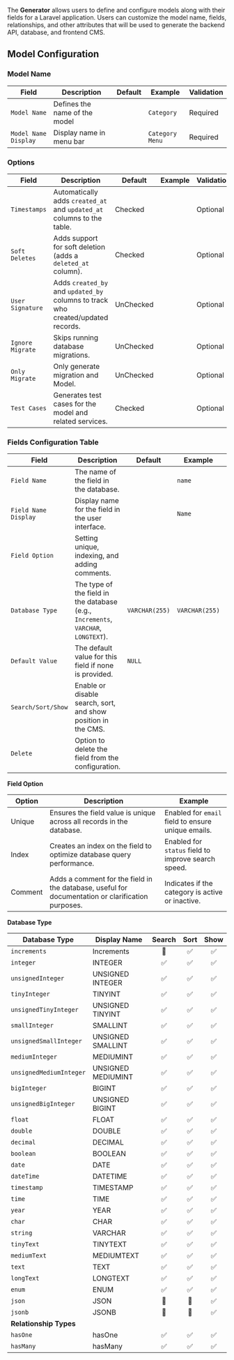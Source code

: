 The **Generator** allows users to define and configure models along with their fields for a Laravel application. Users can customize the model name, fields, relationships, and other attributes that will be used to generate the backend API, database, and frontend CMS.

## Model Configuration

### Model Name

| **Field**            | **Description**               | **Default** | **Example**     | **Validation** |
| -------------------- | ----------------------------- | ----------- | --------------- | -------------- |
| `Model Name`         | Defines the name of the model |             | `Category`      | Required       |
| `Model Name Display` | Display name in menu bar      |             | `Category Menu` | Required       |

### Options

| **Field**        | **Description**                                                                  | **Default** | **Example** | **Validation** |
| ---------------- | -------------------------------------------------------------------------------- | ----------- | ----------- | -------------- |
| `Timestamps`     | Automatically adds `created_at` and `updated_at` columns to the table.           | Checked     |             | Optional       |
| `Soft Deletes`   | Adds support for soft deletion (adds a `deleted_at` column).                     | Checked     |             | Optional       |
| `User Signature` | Adds `created_by` and `updated_by` columns to track who created/updated records. | UnChecked   |             | Optional       |
| `Ignore Migrate` | Skips running database migrations.                                               | UnChecked   |             | Optional       |
| `Only Migrate`   | Only generate migration and Model.                                               | UnChecked   |             | Optional       |
| `Test Cases`     | Generates test cases for the model and related services.                         | Checked     |             | Optional       |

### Fields Configuration Table

| **Field**            | **Description**                                                                    | **Default**    | **Example**    | **Validation** |
| -------------------- | ---------------------------------------------------------------------------------- | -------------- | -------------- | -------------- |
| `Field Name`         | The name of the field in the database.                                             |                | `name`         | Required       |
| `Field Name Display` | Display name for the field in the user interface.                                  |                | `Name`         | Required       |
| `Field Option`       | Setting unique, indexing, and adding comments.                                     |                |                | Optional       |
| `Database Type`      | The type of the field in the database (e.g., `Increments`, `VARCHAR`, `LONGTEXT`). | `VARCHAR(255)` | `VARCHAR(255)` | Required       |
| `Default Value`      | The default value for this field if none is provided.                              | `NULL`         |                | Required       |
| `Search/Sort/Show`   | Enable or disable search, sort, and show position in the CMS.                      |                |                | Optional       |
| `Delete`             | Option to delete the field from the configuration.                                 |                |                |                |

**Field Option**

| **Option** | **Description**                                                                                   | **Example**                                         |
| ---------- | ------------------------------------------------------------------------------------------------- | --------------------------------------------------- |
| Unique     | Ensures the field value is unique across all records in the database.                             | Enabled for `email` field to ensure unique emails.  |
| Index      | Creates an index on the field to optimize database query performance.                             | Enabled for `status` field to improve search speed. |
| Comment    | Adds a comment for the field in the database, useful for documentation or clarification purposes. | Indicates if the category is active or inactive.    |

**Database Type**

| **Database Type**       | **Display Name**   | **Search** | **Sort** | **Show** |
| ----------------------- | ------------------ | :--------: | :------: | :------: |
| `increments`            | Increments         |     🚫     |    ✅    |    ✅    |
| `integer`               | INTEGER            |     ✅     |    ✅    |    ✅    |
| `unsignedInteger`       | UNSIGNED INTEGER   |     ✅     |    ✅    |    ✅    |
| `tinyInteger`           | TINYINT            |     ✅     |    ✅    |    ✅    |
| `unsignedTinyInteger`   | UNSIGNED TINYINT   |     ✅     |    ✅    |    ✅    |
| `smallInteger`          | SMALLINT           |     ✅     |    ✅    |    ✅    |
| `unsignedSmallInteger`  | UNSIGNED SMALLINT  |     ✅     |    ✅    |    ✅    |
| `mediumInteger`         | MEDIUMINT          |     ✅     |    ✅    |    ✅    |
| `unsignedMediumInteger` | UNSIGNED MEDIUMINT |     ✅     |    ✅    |    ✅    |
| `bigInteger`            | BIGINT             |     ✅     |    ✅    |    ✅    |
| `unsignedBigInteger`    | UNSIGNED BIGINT    |     ✅     |    ✅    |    ✅    |
| `float`                 | FLOAT              |     ✅     |    ✅    |    ✅    |
| `double`                | DOUBLE             |     ✅     |    ✅    |    ✅    |
| `decimal`               | DECIMAL            |     ✅     |    ✅    |    ✅    |
| `boolean`               | BOOLEAN            |     ✅     |    ✅    |    ✅    |
| `date`                  | DATE               |     ✅     |    ✅    |    ✅    |
| `dateTime`              | DATETIME           |     ✅     |    ✅    |    ✅    |
| `timestamp`             | TIMESTAMP          |     ✅     |    ✅    |    ✅    |
| `time`                  | TIME               |     ✅     |    ✅    |    ✅    |
| `year`                  | YEAR               |     ✅     |    ✅    |    ✅    |
| `char`                  | CHAR               |     ✅     |    ✅    |    ✅    |
| `string`                | VARCHAR            |     ✅     |    ✅    |    ✅    |
| `tinyText`              | TINYTEXT           |     ✅     |    ✅    |    ✅    |
| `mediumText`            | MEDIUMTEXT         |     ✅     |    ✅    |    ✅    |
| `text`                  | TEXT               |     ✅     |    ✅    |    ✅    |
| `longText`              | LONGTEXT           |     ✅     |    ✅    |    ✅    |
| `enum`                  | ENUM               |     ✅     |    ✅    |    ✅    |
| `json`                  | JSON               |     🚫     |    🚫    |    ✅    |
| `jsonb`                 | JSONB              |     🚫     |    🚫    |    ✅    |
| **Relationship Types**  |                    |            |          |          |
| `hasOne`                | hasOne             |     ✅     |    ✅    |    ✅    |
| `hasMany`               | hasMany            |     ✅     |    ✅    |    ✅    |
